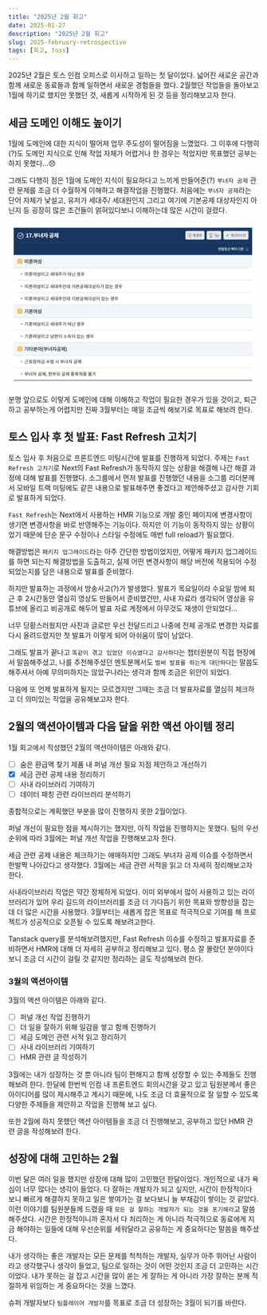 ```yaml
---
title: "2025년 2월 회고"
date: 2025-01-27
description: "2025년 2월 회고"
slug: 2025-february-retrospective
tags: [회고, toss]
---
```


2025년 2월은 토스 인컴 오피스로 이사하고 일하는 첫 달이었다. 넓어진 새로운 공간과 함께 새로운 동료들과 함께 일하면서 새로운 경험들을 했다. 2월했던 작업들을 돌아보고 1월에 하기로 했지만 못했던 것, 새롭게 시작하게 된 것 등을 정리해보고자 한다.

## 세금 도메인 이해도 높이기

1월에 도메인에 대한 지식이 떨어져 업무 주도성이 떨어짐을 느꼈었다. 그 이후에 다행히(?)도 도메인 지식으로 인해 작업 자체가 어렵거나 한 경우는 적었지만 목표했던 공부는 하지 못했다...😞

그래도 다행히 점은 1월에 도메인 지식이 필요하다고 느끼게 만들어준(?) `부녀자 공제` 관련 문제를 조금 더 수월하게 이해하고 해결작업을 진행했다. 처음에는 `부녀자 공제`라는 단어 자체가 낯설고, 유저가 세대주/ 세대원인지 그리고 여기에 기본공제 대상자인지 아닌지 등 굉장히 많은 조건들이 얽혀있다보니 이해하는데 많은 시간이 걸렸다.

![국세상담센터에 작성되어 있는 부녀자 공제 관련 조건](woman-deduction.png)

분명 앞으로도 이렇게 도메인에 대해 이해하고 작업이 필요한 경우가 있을 것이고, 퇴근하고 공부하는게 어렵지만 진짜 3월부터는 매일 조금씩 해보기로 목표로 해보려 한다.

## 토스 입사 후 첫 발표: Fast Refresh 고치기

토스 입사 후 처음으로 프론트엔드 미팅시간에 발표를 진행하게 되었다. 주제는 `Fast Refresh 고치기`로 Next의 Fast Refresh가 동작하지 않는 상황을 해결해 나간 해결 과정에 대해 발표를 진행했다. 소그룹에서 먼저 발표를 진행했던 내용을 소그룹 리더분께서 모바일 트랙 미팅에도 같은 내용으로 발표해주면 좋겠다고 제안해주셨고 감사한 기회로 발표하게 되었다.

`Fast Refresh`는 Next에서 사용하는 HMR 기능으로 개발 중인 페이지에 변경사항이 생기면 변경사항을 바로 반영해주는 기능이다. 하지만 이 기능이 동작하지 않는 상황이었기 때문에 단순 문구 수정이나 스타일 수정에도 매번 full reload가 필요했다.

해결방법은 `패키지 업그레이드`라는 아주 간단한 방법이었지만, 어떻게 패키지 업그레이드를 하면 되는지 해결방법을 도출하고, 실제 어떤 변경사항이 해당 버전에 적용되어 수정되었는지를 담은 내용으로 발표를 준비했다.

하지만 발표하는 과정에서 방송사고(?)가 발생했다. 발표가 목요일이라 수요일 밤에 퇴근 후 2시간동안 열심히 영상도 만들어서 준비했건만, 사내 자료라 생각되어 영상을 유튜브에 올리고 비공개로 해두어 발표 자료 계정에서 아무것도 재생이 안되었다...

너무 당황스러웠지만 사진과 글로만 우선 전달드리고 나중에 전체 공개로 변경한 자료를 다시 올려드렸지만 첫 발표가 이렇게 되어 아쉬움이 많이 남았다.

그래도 발표가 끝나고 `똑같이 겪고 있었던 이슈였다고 감사하다`는 챕터원분이 직접 현장에서 말씀해주셨고, 나를 추천해주셨던 멘토분께서도 `벌써 발표를 하는게 대단하다`는 말씀도 해주셔서 아예 무의미하지는 않았구나라는 생각과 함께 조금은 위안이 되었다.

다음에 또 언제 발표하게 될지는 모르겠지만 그때는 조금 더 발표자료를 열심히 체크하고 더 의미있는 작업을 공유해보고자 한다.

## 2월의 액션아이템과 다음 달을 위한 액션 아이템 정리

1월 회고에서 작성했던 2월의 액션아이템은 아래와 같다.

- [ ] 숨은 환급액 찾기 제품 내 퍼널 개선 필요 지점 제안하고 개선하기
- [x] 세금 관련 공제 내용 정리하기
- [ ] 사내 라이브러리 기여하기
- [ ] 데이터 패칭 관련 라이브러리 분석하기

종합적으로는 계획했던 부분을 많이 진행하지 못한 2월이었다.

퍼널 개선이 필요한 점을 제시하기는 했지만, 아직 작업을 진행하지는 못했다. 팀의 우선순위에 따라 3월에는 퍼널 개선 작업을 진행해보고자 한다.

세금 관련 공제 내용은 체크하기는 애매하지만 그래도 부녀자 공제 이슈를 수정하면서 한발짝 나아갔다고 생각했다. 3월에는 세금 관련 서적을 읽고 더 자세히 정리해보고자 한다.

사내라이브러리 작업은 약간 정체하게 되었다. 이미 외부에서 많이 사용하고 있는 라이브러리가 있어 우리 길드의 라이브러리를 조금 더 가다듬기 위한 목표와 방향성을 잡는데 더 많은 시간을 사용했다. 3월부터는 새롭게 잡은 목표로 적극적으로 기여를 해 프로젝트가 성공적으로 오픈될 수 있도록 해보려고한다.

Tanstack query를 분석해보려했지만, Fast Refresh 이슈를 수정하고 발표자료를 준비하면서 HMR에 대해 더 자세히 공부하고 정리해보고 있다. 평소 잘 몰랐던 분야이다보니 조금 더 시간이 걸릴 것 같지만 정리하는 글도 작성해보려 한다.

### 3월의 액션아이템

3월의 액션 아이템은 아래와 같다.

- [ ] 퍼널 개선 작업 진행하기
- [ ] 더 일을 잘하기 위해 일감을 쌓고 함께 진행하기
- [ ] 세금 도메인 관련 서적 읽고 정리하기
- [ ] 사내 라이브러리 기여하기
- [ ] HMR 관련 글 작성하기

3월에는 내가 성장하는 것 뿐 아니라 팀이 편해지고 함께 성장할 수 있는 주제들도 진행해보려 한다. 한달에 한번씩 인컴 내 프론트엔드 회의시간을 갖고 있고 팀원분께서 좋은 아이디어를 많이 제시해주고 계시기 때문에, 나도 조금 더 효율적으로 잘 일할 수 있도록 다양한 주제들을 제안하고 작업을 진행해 보고 싶다.

또한 2월에 하지 못했던 액션 아이템들을 조금 더 진행해보고, 공부하고 있던 HMR 관련 글을 작성해보려 한다.

## 성장에 대해 고민하는 2월

이번 달은 여러 일을 했지만 성장에 대해 많이 고민했던 한달이었다. 개인적으로 내가 욕심이 너무 많다는 생각이 들었다. 다 잘하는 개발자가 되고 싶지만, 시간이 한정적이다 보니 빠르게 해결하지 못하고 일은 쌓여가는 걸 보다보니 늘 부채감이 쌓이는 것 같았다. 이런 이야기를 팀원분들께 드렸을 때 `모든 걸 잘하는 개발자가 되는 것을 포기해라`고 말씀해주셨다. 시간은 한정적이니까 혼자서 다 처리하는 게 아니라 적극적으로 동료에게 지금 해야하는 일들에 대해 우선순위를 세워달라고 공유하는 게 중요하다는 말씀을 해주셨다.

내가 생각하는 좋은 개발자는 모든 문제를 척척하는 개발자, 실무가 아주 뛰어난 사람이라고 생각했구나 생각이 들었고, 팀으로 일하는 것이 어떤 것인지 조금 더 고민하는 시간이었다. 내가 못하는 걸 잡고 시간을 많이 쏟는 게 잘하는 게 아니라 가장 잘하는 분께 적절하게 위임하는 게 중요하다는 것을 느꼈다.

슈퍼 개발자보다 `팀플레이어 개발자`를 목표로 조금 더 성장하는 3월이 되기를 바란다.
